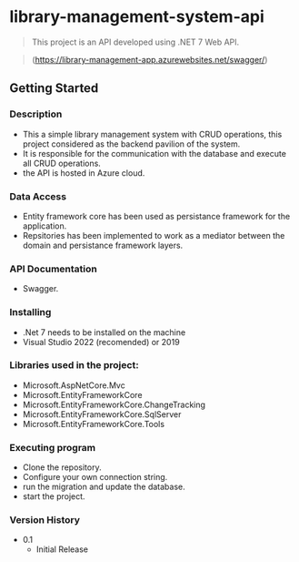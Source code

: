 # library-management-system-api

> This project is an API developed using .NET 7 Web API.

>(https://library-management-app.azurewebsites.net/swagger/) 

## Getting Started

### Description
- This a simple library management system with CRUD operations, this project considered as the backend pavilion of the system.
- It is responsible for the communication with the database and execute all CRUD operations.
- the API is hosted in Azure cloud.

### Data Access

-  Entity framework core has been used as persistance framework for the application.
-  Repsitories has been implemented to work as a mediator between the domain and persistance framework layers.

### API Documentation
 
 - Swagger.

  
### Installing

- .Net 7 needs to be installed on the machine
- Visual Studio 2022 (recomended) or 2019
  
### Libraries used in the project:
- Microsoft.AspNetCore.Mvc
- Microsoft.EntityFrameworkCore
- Microsoft.EntityFrameworkCore.ChangeTracking
- Microsoft.EntityFrameworkCore.SqlServer
- Microsoft.EntityFrameworkCore.Tools

### Executing program
 
 - Clone the repository.
 - Configure your own connection string.
 - run the migration and update the database.
 - start the project.

### Version History

* 0.1
    * Initial Release
